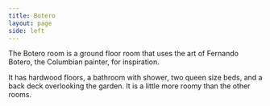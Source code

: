 ```yaml
---
title: Botero
layout: page
side: left
---
```


The Botero room is a ground floor room that uses the art of Fernando Botero, the Columbian painter, for inspiration.

It has hardwood floors, a bathroom with shower, two queen size beds, and a back deck overlooking the garden. It is a little more roomy than the other rooms.
